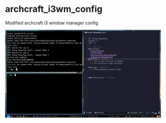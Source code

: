 # archcraft_i3wm_config
Modified archcraft i3 window manager config

![](./Screenshot_2024-03-29-17-21-38_1366x768.png)
